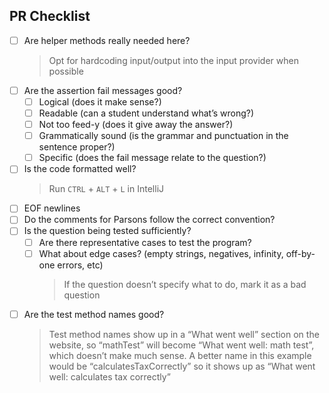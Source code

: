 ## PR Checklist
- [ ]  Are helper methods really needed here?
    > Opt for hardcoding input/output into the input provider when possible
- [ ]  Are the assertion fail messages good?
    - [ ]  Logical (does it make sense?)
    - [ ]  Readable (can a student understand what’s wrong?)
    - [ ]  Not too feed-y (does it give away the answer?)
    - [ ]  Grammatically sound (is the grammar and punctuation in the sentence proper?)
    - [ ]  Specific (does the fail message relate to the question?)
- [ ]  Is the code formatted well?
    > Run `CTRL` + `ALT` + `L` in IntelliJ
- [ ]  EOF newlines
- [ ]  Do the comments for Parsons follow the correct convention?
- [ ]  Is the question being tested sufficiently?
    - [ ]  Are there representative cases to test the program?
    - [ ]  What about edge cases? (empty strings, negatives, infinity, off-by-one errors, etc)
        > If the question doesn’t specify what to do, mark it as a bad question
- [ ]  Are the test method names good?
    > Test method names show up in a “What went well” section on the website, so “mathTest” will become “What went well: math test”, which doesn’t make much sense. A better name in this example would be “calculatesTaxCorrectly” so it shows up as “What went well: calculates tax correctly”
